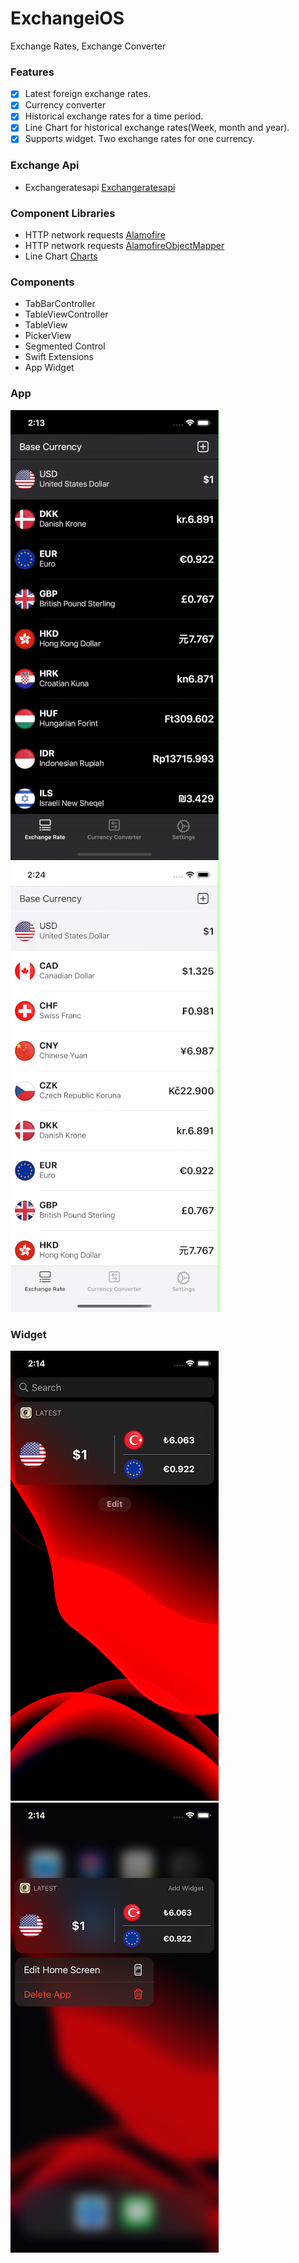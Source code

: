 # ExchangeiOS
Exchange Rates, Exchange Converter

### Features

- [x] Latest foreign exchange rates.
- [x] Currency converter
- [x] Historical exchange rates for a time period.
- [x] Line Chart for historical exchange rates(Week, month and year).
- [x] Supports widget. Two exchange rates for one currency.

### Exchange Api

- Exchangeratesapi [Exchangeratesapi](https://exchangeratesapi.io/ "Exchangeratesapi")

### Component Libraries

- HTTP network requests [Alamofire](https://github.com/Alamofire/Alamofire "Alamofire")
- HTTP network requests [AlamofireObjectMapper](https://github.com/tristanhimmelman/AlamofireObjectMapper "AlamofireObjectMapper")
- Line Chart [Charts](https://github.com/danielgindi/Charts "Charts")

### Components

- TabBarController
- TableViewController
- TableView
- PickerView
- Segmented Control
- Swift Extensions
- App Widget

### App

![](https://github.com/kasimoz/Exchange_iOS/blob/master/appdarkmode.gif)![](https://github.com/kasimoz/Exchange_iOS/blob/master/applightmode.gif)

### Widget

![](https://github.com/kasimoz/Exchange_iOS/blob/master/screenshot_widget.png)![](https://github.com/kasimoz/Exchange_iOS/blob/master/screenshot_widget2.png)
